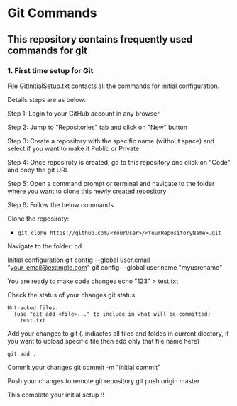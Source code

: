 # Git Commands

## This repository contains frequently used commands for git

### **1. First time setup for Git**

 File GitInitialSetup.txt contacts all the commands for initial configuration.

 Details steps are as below:

  Step 1: Login to your GitHub account in any browser

  Step 2: Jump to "Repositories" tab and click on "New" button

  Step 3: Create a repository with the specific name (without space) and select if you want to make it Public or Private

  Step 4: Once reposiroty is created, go to this repository and click on "Code" and copy the git URL

  Step 5: Open a command prompt or terminal and navigate to the folder where you want to clone this newly created repository

  Step 6: Follow the below commands

   Clone the reposiroty:
   * ```git clone https://github.com/<YourUser>/<YourRepositoryName>.git```

   Navigate to the folder:
    cd <YourRepositoryName>
  
   Initial configuration
    git config --global user.email "your_email@example.com"
    git config --global user.name "myusrename"
   
   You are ready to make code changes
    echo "123" > test.txt
   
   Check the status of your changes
    git status

    Untracked files:
      (use "git add <file>..." to include in what will be committed)
        test.txt
   
   Add your changes to git (. indiactes all files and foldes in current diectory, if you want to upload specific file then add only that file name here)
    
    git add .
   
   Commit your changes
    git commit -m "initial commit"
   
   Push your changes to remote git repository
    git push origin master
    
This complete your initial setup !!
